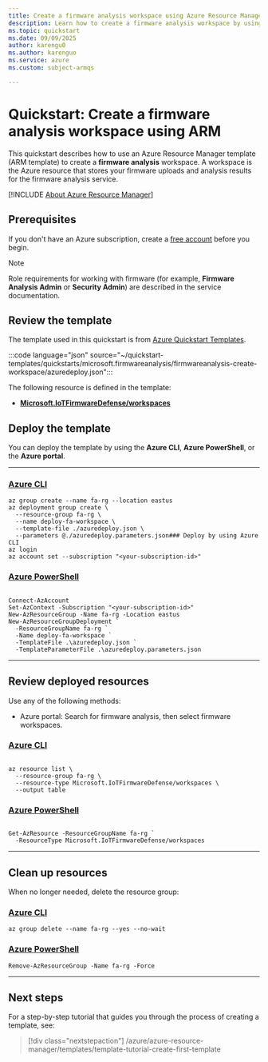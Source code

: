 ```yaml
---
title: Create a firmware analysis workspace using Azure Resource Manager
description: Learn how to create a firmware analysis workspace by using Azure Resource Manager.
ms.topic: quickstart
ms.date: 09/09/2025
author: karengu0
ms.author: karenguo
ms.service: azure
ms.custom: subject-armqs

---
```


# Quickstart: Create a firmware analysis workspace using ARM

This quickstart describes how to use an Azure Resource Manager template (ARM template) to create a **firmware analysis** workspace. A workspace is the Azure resource that stores your firmware uploads and analysis results for the firmware analysis service.

[!INCLUDE [About Azure Resource Manager](~/reusable-content/ce-skilling/azure/includes/resource-manager-quickstart-introduction.md)]

## Prerequisites

If you don't have an Azure subscription, create a [free account](https://azure.microsoft.com/free/?WT.mc_id=A261C142F) before you begin.

> [!NOTE]
> Role requirements for working with firmware (for example, **Firmware Analysis Admin** or **Security Admin**) are described in the service documentation.


## Review the template

The template used in this quickstart is from [Azure Quickstart Templates](/samples/azure/azure-quickstart-templates/firmwareanalysis-create-workspace/).

:::code language="json" source="~/quickstart-templates/quickstarts/microsoft.firmwareanalysis/firmwareanalysis-create-workspace/azuredeploy.json":::

The following resource is defined in the template:

- **[Microsoft.IoTFirmwareDefense/workspaces](/azure/templates/microsoft.iotfirmwaredefense/workspaces)**


## **Deploy the template**

You can deploy the template by using the **Azure CLI**, **Azure PowerShell**, or the **Azure portal**.

---

### [Azure CLI](#tab/azure-cli)

```azurecli
az group create --name fa-rg --location eastus
az deployment group create \
  --resource-group fa-rg \
  --name deploy-fa-workspace \
  --template-file ./azuredeploy.json \
  --parameters @./azuredeploy.parameters.json### Deploy by using Azure CLI
az login
az account set --subscription "<your-subscription-id>"
```

### [Azure PowerShell](#tab/azure-powershell)

```azurepowershell

Connect-AzAccount
Set-AzContext -Subscription "<your-subscription-id>"
New-AzResourceGroup -Name fa-rg -Location eastus
New-AzResourceGroupDeployment `
  -ResourceGroupName fa-rg `
  -Name deploy-fa-workspace `
  -TemplateFile .\azuredeploy.json `
  -TemplateParameterFile .\azuredeploy.parameters.json

```

---

## Review deployed resources

Use any of the following methods:

- Azure portal: Search for firmware analysis, then select firmware workspaces.

### [Azure CLI](#tab/azure-cli)

```azurecli

az resource list \
  --resource-group fa-rg \
  --resource-type Microsoft.IoTFirmwareDefense/workspaces \
  --output table
```

### [Azure PowerShell](#tab/azure-powershell)

```azurepowershell

Get-AzResource -ResourceGroupName fa-rg `
  -ResourceType Microsoft.IoTFirmwareDefense/workspaces
```

---

## Clean up resources
When no longer needed, delete the resource group:

### [Azure CLI](#tab/azure-cli)

```azurecli
az group delete --name fa-rg --yes --no-wait
```

### [Azure PowerShell](#tab/azure-powershell)

```azurepowershell
Remove-AzResourceGroup -Name fa-rg -Force
```

---

## Next steps
For a step-by-step tutorial that guides you through the process of creating a template, see:
> [!div class="nextstepaction"]
> /azure/azure-resource-manager/templates/template-tutorial-create-first-template

